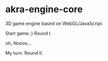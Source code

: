akra-engine-core
================

3D game engine based on WebGL/JavaScript.

Start game ;)
Round I.

oh, Noooo...

My turn.
Round II.
